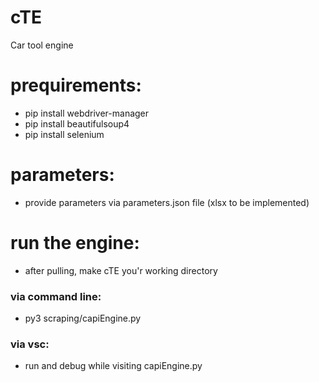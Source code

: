 # cTE
Car tool engine


# prequirements:
- pip install webdriver-manager
- pip install beautifulsoup4
- pip install selenium

# parameters:
- provide parameters via parameters.json file (xlsx to be implemented)

# run the engine:
- after pulling, make cTE you'r working directory

### via command line:
- py3 scraping/capiEngine.py

### via vsc:
- run and debug while visiting capiEngine.py
